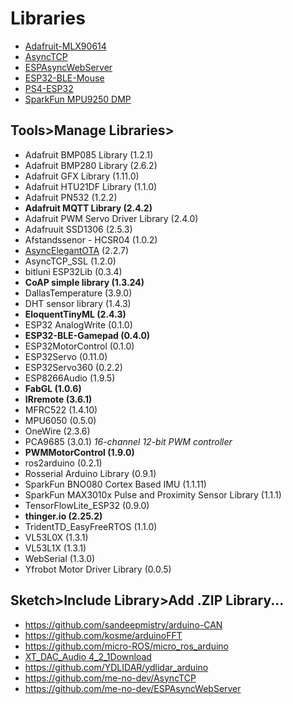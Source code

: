 # Libraries
* [Adafruit-MLX90614](https://github.com/adafruit/Adafruit-MLX90614-Library)
* [AsyncTCP](https://github.com/me-no-dev/AsyncTCP)
* [ESPAsyncWebServer](https://github.com/me-no-dev/ESPAsyncWebServer)
* [ESP32-BLE-Mouse](https://github.com/T-vK/ESP32-BLE-Mouse)
* [PS4-ESP32](https://github.com/aed3/PS4-esp32)
* [SparkFun MPU9250 DMP](https://github.com/sparkfun/SparkFun_MPU-9250-DMP_Arduino_Library)

## Tools>Manage Libraries>
* Adafruit BMP085 Library (1.2.1)
* Adafruit BMP280 Library (2.6.2)
* Adafruit GFX Library (1.11.0)
* Adafruit HTU21DF Library (1.1.0)
* Adafruit PN532 (1.2.2)
* **Adafruit MQTT Library (2.4.2)**
* Adafruit PWM Servo Driver Library (2.4.0)
* Adafruuit SSD1306 (2.5.3)
* Afstandssenor - HCSR04 (1.0.2)
* [AsyncElegantOTA](https://github.com/ayushsharma82/AsyncElegantOTA) (2.2.7)
* AsyncTCP_SSL (1.2.0)
* bitluni ESP32Lib (0.3.4)
* **CoAP simple library (1.3.24)**
* DallasTemperature (3.9.0)
* DHT sensor library (1.4.3)
* **EloquentTinyML (2.4.3)**
* ESP32 AnalogWrite (0.1.0)
* **ESP32-BLE-Gamepad (0.4.0)**
* ESP32MotorControl (0.1.0)
* ESP32Servo (0.11.0)
* ESP32Servo360 (0.2.2)
* ESP8266Audio (1.9.5)
* **FabGL (1.0.6)**
* **IRremote (3.6.1)**
* MFRC522 (1.4.10)
* MPU6050 (0.5.0)
* OneWire (2.3.6)
* PCA9685 (3.0.1) *16-channel 12-bit PWM controller*
* **PWMMotorControl (1.9.0)**
* ros2arduino (0.2.1)
* Rosserial Arduino Library (0.9.1)
* SparkFun BNO080 Cortex Based IMU (1.1.11)
* SparkFun MAX3010x Pulse and Proximity Sensor Library (1.1.1)
* TensorFlowLite_ESP32 (0.9.0)
* **thinger.io (2.25.2)**
* TridentTD_EasyFreeRTOS (1.1.0)
* VL53L0X (1.3.1)
* VL53L1X (1.3.1)
* WebSerial (1.3.0)
* Yfrobot Motor Driver Library (0.0.5)

## Sketch>Include Library>Add .ZIP Library... 
* https://github.com/sandeepmistry/arduino-CAN
* https://github.com/kosme/arduinoFFT
* https://github.com/micro-ROS/micro_ros_arduino
* [XT_DAC_Audio 4_2_1Download](https://www.xtronical.com/wp-content/uploads/2019/10/XT_DAC_Audio-4_2_1.zip)
* https://github.com/YDLIDAR/ydlidar_arduino
* https://github.com/me-no-dev/AsyncTCP
* https://github.com/me-no-dev/ESPAsyncWebServer
